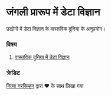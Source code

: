 # जंगली प्रारूप में डेटा विज्ञान

उद्योगों में डेटा विज्ञान के वास्तविक दुनिया के अनुप्रयोग।

### विषय

1. [वास्तविक दुनिया में डेटा विज्ञान](20-Real-World-Examples/README.md)

### क्रेडिट

[नित्या नरसिम्हन](https://twitter.com/nitya) द्वारा ❤️ के साथ लिखा गया 
